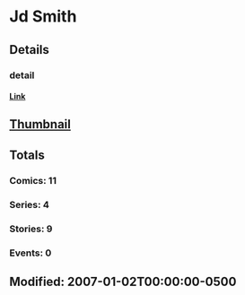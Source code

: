 # Jd  Smith 
## Details
### detail
#### [Link](http://marvel.com/comics/creators/4511/jd_smith?utm_campaign=apiRef&utm_source=225578a89fc76f3d20fbffda5d17a88d)
## [Thumbnail](http://i.annihil.us/u/prod/marvel/i/mg/b/40/4bc351e0af0b3.jpg)
## Totals
### Comics: 11
### Series: 4
### Stories: 9
### Events: 0
## Modified: 2007-01-02T00:00:00-0500
